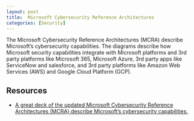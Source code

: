```yaml
---
layout: post
title:  Microsoft Cybersecurity Reference Architectures
categories: [Security]
---
```


The Microsoft Cybersecurity Reference Architectures (MCRA) describe Microsoft’s cybersecurity capabilities. The diagrams describe how Microsoft security capabilities integrate with Microsoft platforms and 3rd party platforms like Microsoft 365, Microsoft Azure, 3rd party apps like ServiceNow and salesforce, and 3rd party platforms like Amazon Web Services (AWS) and Google Cloud Platform (GCP).

## Resources

+ [A great deck of the updated Microsoft Cybersecurity Reference Architectures (MCRA) describe Microsoft’s cybersecurity capabilities.](https://docs.microsoft.com/en-gb/security/cybersecurity-reference-architecture/mcra)
